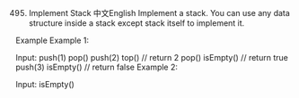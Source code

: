 495. Implement Stack
中文English
Implement a stack. You can use any data structure inside a stack except stack itself to implement it.

Example
Example 1:

Input:
push(1)
pop()
push(2)
top()  // return 2
pop()
isEmpty() // return true
push(3)
isEmpty() // return false
Example 2:

Input:
isEmpty()

